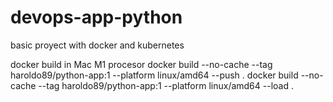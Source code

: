 # devops-app-python
basic proyect with docker and kubernetes



docker build in Mac M1 procesor
docker build --no-cache --tag haroldo89/python-app:1 --platform linux/amd64 --push .
docker build --no-cache --tag haroldo89/python-app:1 --platform linux/amd64 --load .
